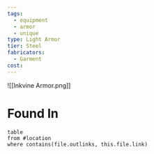 ```yaml
---
tags:
  - equipment
  - armor
  - unique
type: Light Armor
tier: Steel
fabricators:
  - Garment
cost:
---
```

![[Inkvine Armor.png]]
# Found In
```dataview
table
from #location 
where contains(file.outlinks, this.file.link)
```
